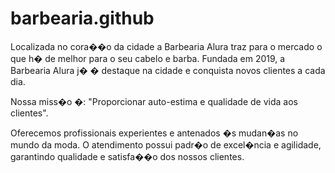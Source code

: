 # barbearia.github
 Localizada no cora��o da cidade a Barbearia Alura traz para o mercado o 
que h� de melhor para o seu cabelo e barba. Fundada em 2019, a Barbearia
 Alura j� � destaque na cidade e conquista novos clientes a cada dia.

Nossa miss�o �: "Proporcionar auto-estima e qualidade de vida aos 
clientes".

Oferecemos profissionais experientes e antenados �s mudan�as no mundo da
 moda. O atendimento possui padr�o de excel�ncia e agilidade, garantindo
 qualidade e satisfa��o dos nossos clientes.
